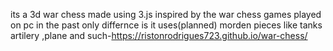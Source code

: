its a 3d war chess made using 3.js inspired by the war chess games played on pc in the past only differnce is it uses(planned) morden pieces like tanks artilery ,plane and such-https://ristonrodrigues723.github.io/war-chess/
